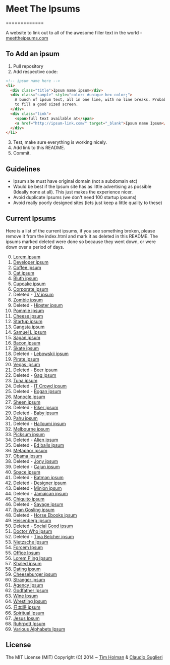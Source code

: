 # Meet The Ipsums

=============

A website to link out to all of the awesome filler text in the world - [meettheipsums.com](http://meettheipsums.com)

## To Add an ipsum

1. Pull repository
2. Add respective code:

```html
<!-- ipsum name here -->
<li>
  <div class="title">Ipsum name ipsum</div>
  <div class="sample" style="color: #unique-hex-color;">
    A bunch of ipsum text, all in one line, with no line breaks. Probably enouch
    to fill a good sized screen.
  </div>
  <div class="link">
    <span>full text available at</span>
    <a href="http://ipsum-link.com/" target="_blank">Ipsum name Ipsum</a>
  </div>
</li>
```

3. Test, make sure everything is working nicely.
4. Add link to this README.
5. Commit.

## Guidelines

- Ipsum site must have original domain (not a subdomain etc)
- Would be best if the Ipsum site has as little advertising as possible (Ideally none at all). This just makes the experience nicer.
- Avoid duplicate Ipsums (we don't need 100 startup ipsums)
- Avoid really poorly designed sites (lets just keep a little quality to these)

## Current Ipsums

Here is a list of the current ipsums, if you see something broken, please remove it from the index.html and mark it as deleted in this README. The ipsums marked deleted were done so because they went down, or were down over a period of days.

0. [Lorem ipsum](https://loremipsum.io/)
1. [Developer ipsum](https://developer-ipsum.netlify.app/)
2. [Coffee ipsum](http://coffeeipsum.com/)
3. [Cat ipsum](http://www.catipsum.com/)
4. [Bluth ipsum](http://bluthipsum.com/)
5. [Cupcake ipsum](http://www.cupcakeipsum.com/)
6. [Corporate ipsum](http://www.cipsum.com/)
7. Deleted - [TV ipsum](http://tvipsum.com/?paragraphs=5)
8. [Zombie ipsum](http://www.zombieipsum.com/)
9. Deleted - [Hipster ipsum](http://hipsteripsum.me/?paras=4&type=hipster-centric)
10. [Pommie ipsum](http://www.pommyipsum.com/)
11. [Cheese ipsum](http://www.cheeseipsum.co.uk/)
12. [Startup ipsum](http://startupsum.com)
13. [Gangsta ipsum](http://lorizzle.nl/?feed=1)
14. [Samuel L ipsum](http://slipsum.com/)
15. [Sagan ipsum](http://saganipsum.com/)
16. [Bacon ipsum](http://baconipsum.com/?paras=5&type=all-meat)
17. [Skate ipsum](http://skateipsum.com/)
18. Deleted - [Lebowskii ipsum](http://www.lebowskiipsum.com/)
19. [Pirate ipsum](http://pirateipsum.me/)
20. [Vegas ipsum](http://vegasipsum.com/)
21. Deleted - [Beer ipsum](http://beeripsum.com/)
22. Deleted - [Gag ipsum](http://gagipsum.com/)
23. [Tuna ipsum](http://tunaipsum.com/)
24. Deleted - [IT Crowd ipsum](http://itcrowdipsum.com/)
25. Deleted - [Bogan ipsum](http://www.boganipsum.com/)
26. [Monocle ipsum](http://www.monocleipsum.com/)
27. [Sheen ipsum](http://vaticanassass.in/)
28. Deleted - [Riker ipsum](http://www.rikeripsum.com/)
29. Deleted - [Baby ipsum](http://www.babyipsum.com/)
30. [Pahu ipsum](http://www.pahu.maori.nz/)
31. Deleted - [Halloumi ipsum](http://halloumipsum.com/)
32. [Melbourne ipsum](http://www.melbourneipsum.com.au/)
33. [Picksum ipsum](http://www.picksumipsum.co.uk/)
34. Deleted - [Alien ipsum](http://ancientalienipsum.com/)
35. Deleted - [Ed balls ipsum](http://edballsipsum.com/)
36. [Metaphor ipsum](http://metaphorpsum.com/)
37. [Obama ipsum](http://obamaipsum.com/)
38. Deleted - [Jony ipsum](http://jonyipsum.com/)
39. Deleted - [Cajun ipsum](http://cajunipsum.com/)
40. [Space ipsum](http://spaceipsum.com/)
41. Deleted - [Batman ipsum](http://batman-ipsum.com/)
42. Deleted - [Designer ipsum](http://www.designeripsum.com/)
43. Deleted - [Minion ipsum](http://www.minionsipsum.com/)
44. Deleted - [Jamaican ipsum](http://jamaicanipsum.com/)
45. [Chiquito ipsum](http://www.chiquitoipsum.com/)
46. Deleted - [Savage ipsum](http://www.savageipsum.com/)
47. [Ryan Gosling ipsum](http://www.rygo-ipsum.com/)
48. Deleted - [Horse Ebooks ipsum](http://horseebooksipsum.com/)
49. [Heisenberg ipsum](http://heisenbergipsum.com/)
50. Deleted - [Social Good ipsum](http://socialgoodipsum.com/)
51. [Doctor Who ipsum](http://doctoripsum.com)
52. Deleted - [Tina Belcher ipsum](http://tinaipsum.rocks/)
53. [Nietzsche Ipsum](http://nietzsche-ipsum.com/)
54. [Forcem Ipsum](http://forcemipsum.com/)
55. [Office Ipsum](http://officeipsum.com/)
56. [Lorem F'ing Ipsum](http://loremfuckingipsum.com/)
57. [Khaled ipsum](http://khaledipsum.com/)
58. [Dating ipsum](http://laurenhallden.com/datingipsum/)
59. [Cheeseburger ipsum](http://cheeseburgeripsum.com/)
60. [Stranger ipsum](http://stranger-ipsum.robertcooper.me/)
61. [Agency Ipsum](http://ipsum.agency/)
62. [Godfather Ipsum](https://godfatheripsum.github.io/)
63. [Wine Ipsum](https://www.wineipsum.com/)
64. [Wrestling Ipsum](http://www.wrestlingipsum.com/)
65. [日本語 ipsum](https://nihongoipsum.com/)
66. [Spiritual Ipsum](http://spiritualipsum.com/)
67. [Jesus Ipsum](http://jesusipsum.com/)
68. [Ruhrpott Ipsum](https://ruhrpott-ipsum.de/)
69. [Various Alphabets Ipsum](https://ipsumtxt.com/)

## License

The MIT License (MIT)
Copyright (C) 2014 ~ [Tim Holman](http://tholman.com) & [Claudio Guglieri](http://whydontwetry.com)
